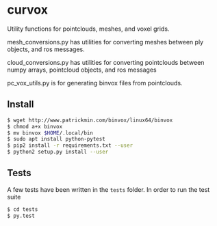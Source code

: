 # curvox
Utility functions for pointclouds, meshes, and voxel grids.

mesh_conversions.py has utilities for converting meshes between ply objects, and ros messages.

cloud_conversions.py has utilities for converting pointclouds between numpy arrays, pointcloud objects, and ros messages

pc_vox_utils.py is for generating binvox files from pointclouds.


## Install
```bash
$ wget http://www.patrickmin.com/binvox/linux64/binvox
$ chmod a+x binvox
$ mv binvox $HOME/.local/bin
$ sudo apt install python-pytest
$ pip2 install -r requirements.txt --user
$ python2 setup.py install --user
```

## Tests
A few tests have been written in the `tests` folder. In order to run the test suite
```bash
$ cd tests
$ py.test
```